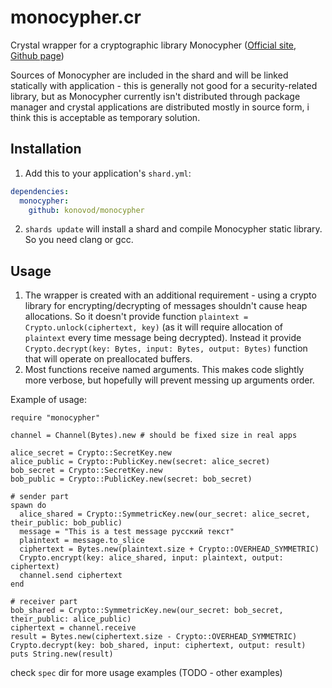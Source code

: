 # monocypher.cr

Crystal wrapper for a cryptographic library Monocypher ([Official site](http://loup-vaillant.fr/projects/monocypher/), [Github page](https://github.com/LoupVaillant/Monocypher))

Sources of Monocypher are included in the shard and will be linked statically with application - this is generally not good for a security-related library, but as Monocypher currently isn't distributed through package manager and crystal applications are distributed mostly in source form, i think this is acceptable as temporary solution.

## Installation

1. Add this to your application's `shard.yml`:

```yaml
dependencies:
  monocypher:
    github: konovod/monocypher
```

2. `shards update` will install a shard and compile Monocypher static library. So you need clang or gcc.

## Usage

1. The wrapper is created with an additional requirement - using a crypto library for encrypting/decrypting of messages shouldn't cause heap allocations.
So it doesn't provide function `plaintext = Crypto.unlock(ciphertext, key)` (as it will require allocation of `plaintext` every time message being decrypted). Instead it provide `Crypto.decrypt(key: Bytes, input: Bytes, output: Bytes)` function that will operate on preallocated buffers.
2. Most functions receive named arguments. This makes code slightly more verbose, but hopefully will prevent messing up arguments order.

Example of usage:

```crystal
require "monocypher"

channel = Channel(Bytes).new # should be fixed size in real apps

alice_secret = Crypto::SecretKey.new
alice_public = Crypto::PublicKey.new(secret: alice_secret)
bob_secret = Crypto::SecretKey.new
bob_public = Crypto::PublicKey.new(secret: bob_secret)

# sender part
spawn do
  alice_shared = Crypto::SymmetricKey.new(our_secret: alice_secret, their_public: bob_public)
  message = "This is a test message русский текст"
  plaintext = message.to_slice
  ciphertext = Bytes.new(plaintext.size + Crypto::OVERHEAD_SYMMETRIC)
  Crypto.encrypt(key: alice_shared, input: plaintext, output: ciphertext)
  channel.send ciphertext
end

# receiver part
bob_shared = Crypto::SymmetricKey.new(our_secret: bob_secret, their_public: alice_public)
ciphertext = channel.receive
result = Bytes.new(ciphertext.size - Crypto::OVERHEAD_SYMMETRIC)
Crypto.decrypt(key: bob_shared, input: ciphertext, output: result)
puts String.new(result)
```

check `spec` dir for more usage examples (TODO - other examples)
